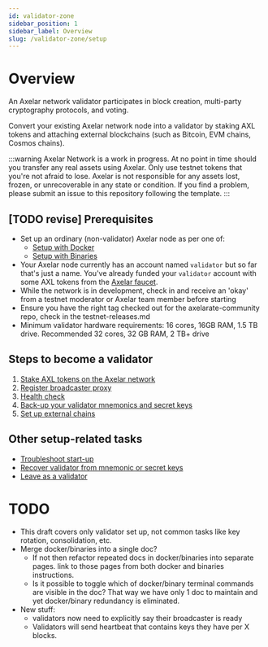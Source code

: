 ```yaml
---
id: validator-zone
sidebar_position: 1
sidebar_label: Overview
slug: /validator-zone/setup
---
```


# Overview

An Axelar network validator participates in block creation, multi-party cryptography protocols, and voting.

Convert your existing Axelar network node into a validator by staking AXL tokens and attaching external blockchains (such as Bitcoin, EVM chains, Cosmos chains).

:::warning
Axelar Network is a work in progress. At no point in time should you transfer any real assets using Axelar. Only use testnet tokens that you're not afraid to lose. Axelar is not responsible for any assets lost, frozen, or unrecoverable in any state or condition. If you find a problem, please submit an issue to this repository following the template.
:::

## [TODO revise] Prerequisites

- Set up an ordinary (non-validator) Axelar node as per one of:
    * [Setup with Docker](../../setup-docker)
    * [Setup with Binaries](../../setup-binaries)
- Your Axelar node currently has an account named `validator` but so far that's just a name.  You've already funded your `validator` account with some AXL tokens from the [Axelar faucet](http://faucet.testnet.axelar.network/).
- While the network is in development, check in and receive an 'okay' from a testnet moderator or Axelar team member before starting
- Ensure you have the right tag checked out for the axelarate-community repo, check in the testnet-releases.md
- Minimum validator hardware requirements: 16 cores, 16GB RAM, 1.5 TB drive. Recommended 32 cores, 32 GB RAM, 2 TB+ drive

## Steps to become a validator

1. [Stake AXL tokens on the Axelar network](/validator-zone/setup/stake)
2. [Register broadcaster proxy](/validator-zone/setup/register-proxy)
3. [Health check](/validator-zone/setup/health-check)
4. [Back-up your validator mnemonics and secret keys](/validator-zone/setup/backup)
5. [Set up external chains](/validator-zone/external-chains)

## Other setup-related tasks

* [Troubleshoot start-up](/validator-zone/troubleshoot)
* [Recover validator from mnemonic or secret keys](/validator-zone/troubleshoot/recovery)
* [Leave as a validator](/validator-zone/troubleshoot/leave)
# TODO

* This draft covers only validator set up, not common tasks like key rotation, consolidation, etc.
* Merge docker/binaries into a single doc?
    * If not then refactor repeated docs in docker/binaries into separate pages.  link to those pages from both docker and binaries instructions.
    * Is it possible to toggle which of docker/binary terminal commands are visible in the doc?  That way we have only 1 doc to maintain and yet docker/binary redundancy is eliminated.
* New stuff:
    * validators now need to explicitly say their broadcaster is ready
    * Validators will send heartbeat that contains keys they have per X blocks.